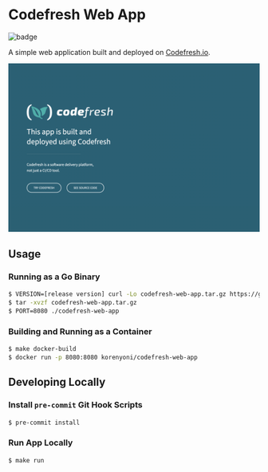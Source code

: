 # Codefresh Web App

![badge](https://g.codefresh.io/api/badges/pipeline/korenyoni/codefresh-web-app%2Fdocker-build)

A simple web application built and deployed on [Codefresh.io](https://codefresh.io/).

![screenshot](./docs/img/screenshot.png)

## Usage

### Running as a Go Binary

```bash
$ VERSION=[release version] curl -Lo codefresh-web-app.tar.gz https://github.com/korenyoni/codefresh-web-app/releases/download/v${VERSION}/codefresh-web-app_${VERSION}_darwin_arm64.tar.gz
$ tar -xvzf codefresh-web-app.tar.gz
$ PORT=8080 ./codefresh-web-app
```

### Building and Running as a Container

```bash
$ make docker-build
$ docker run -p 8080:8080 korenyoni/codefresh-web-app
```

## Developing Locally

### Install `pre-commit` Git Hook Scripts

```bash
$ pre-commit install
```

### Run App Locally

```bash
$ make run
```
